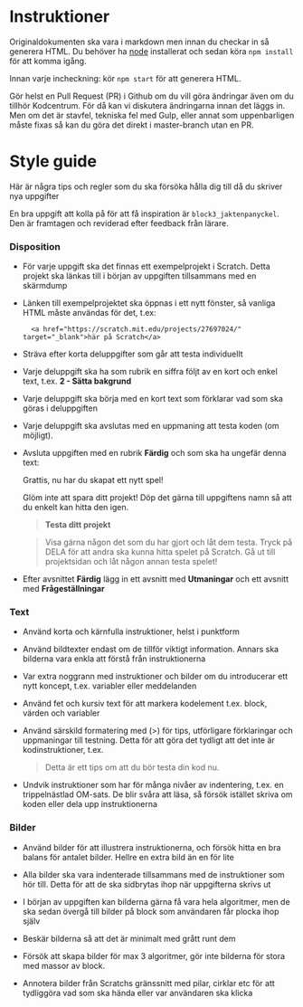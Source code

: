 
# Instruktioner

Originaldokumenten ska vara i markdown men innan du checkar in så generera HTML. Du behöver ha [node](https://nodejs.org/en/) installerat och sedan köra `npm install` för att komma igång.

Innan varje incheckning: kör `npm start` för att generera HTML.

Gör helst en Pull Request (PR) i Github om du vill göra ändringar även om du tillhör Kodcentrum. För då kan vi diskutera ändringarna innan det läggs in. Men om det är stavfel, tekniska fel med Gulp, eller annat som uppenbarligen måste fixas så kan du göra det direkt i master-branch utan en PR.

# Style guide

Här är några tips och regler som du ska försöka hålla dig till då du skriver nya uppgifter

En bra uppgift att kolla på för att få inspiration är `block3_jaktenpanyckel`. Den är framtagen och reviderad efter feedback från lärare.


### Disposition

* För varje uppgift ska det finnas ett exempelprojekt i Scratch. Detta projekt ska länkas till i början av uppgiften tillsammans med en skärmdump

* Länken till exempelprojektet ska öppnas i ett nytt fönster, så vanliga HTML måste användas för det, t.ex:

        <a href="https://scratch.mit.edu/projects/27697024/" target="_blank">här på Scratch</a>

* Sträva efter korta deluppgifter som går att testa individuellt

* Varje deluppgift ska ha som rubrik en siffra följt av en kort och enkel text, t.ex. **2 - Sätta bakgrund**

* Varje deluppgift ska börja med en kort text som förklarar vad som ska göras i deluppgiften

* Varje deluppgift ska avslutas med en uppmaning att testa koden (om möjligt).

* Avsluta uppgiften med en rubrik **Färdig** och som ska ha ungefär denna text:

    Grattis, nu har du skapat ett nytt spel!

    Glöm inte att spara ditt projekt! Döp det gärna till uppgiftens namn så att du enkelt kan hitta den igen.

    > **Testa ditt projekt**

    > Visa gärna någon det som du har gjort och låt dem testa. Tryck på DELA för att andra ska kunna hitta spelet på Scratch. Gå ut till projektsidan och låt någon annan testa spelet!


* Efter avsnittet **Färdig** lägg in ett avsnitt med **Utmaningar** och ett avsnitt med **Frågeställningar**

### Text

* Använd korta och kärnfulla instruktioner, helst i punktform

* Använd bildtexter endast om de tillför viktigt information. Annars ska bilderna vara enkla att förstå från instruktionerna

* Var extra noggrann med instruktioner och bilder om du introducerar ett nytt koncept, t.ex. variabler eller meddelanden

* Använd fet och kursiv text för att markera kodelement t.ex. block, värden och variabler

* Använd särskild formatering med (>) för tips, utförligare förklaringar och uppmaningar till testning. Detta för att göra det tydligt att det inte är kodinstruktioner, t.ex.

    > Detta är ett tips om att du bör testa din kod nu.

* Undvik instruktioner som har för många nivåer av indentering, t.ex. en trippelnästlad OM-sats. De blir svåra att läsa, så försök istället skriva om koden eller dela upp instruktionerna


### Bilder

* Använd bilder för att illustrera instruktionerna, och försök hitta en bra balans för antalet bilder. Hellre en extra bild än en för lite

* Alla bilder ska vara indenterade tillsammans med de instruktioner som hör till. Detta för att de ska sidbrytas ihop när uppgifterna skrivs ut

* I början av uppgiften kan bilderna gärna få vara hela algoritmer, men de ska sedan övergå till bilder på block som användaren får plocka ihop själv

* Beskär bilderna så att det är minimalt med grått runt dem

* Försök att skapa bilder för max 3 algoritmer, gör inte bilderna för stora med massor av block.

* Annotera bilder från Scratchs gränssnitt med pilar, cirklar etc för att tydliggöra vad som ska hända eller var användaren ska klicka
